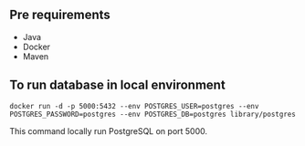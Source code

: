 ## Pre requirements
 - Java
 - Docker
 - Maven
## To run database in local environment
`docker run -d -p 5000:5432 --env POSTGRES_USER=postgres --env POSTGRES_PASSWORD=postgres --env POSTGRES_DB=postgres library/postgres`

This command locally run PostgreSQL on port 5000.